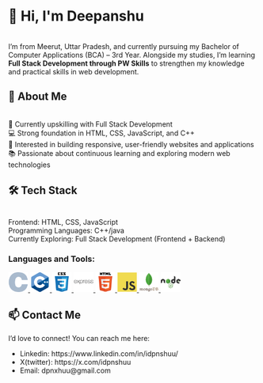 <h1>👋 Hi, I'm Deepanshu</h1>
<br>
I’m from Meerut, Uttar Pradesh, and currently pursuing my Bachelor of Computer Applications (BCA) – 3rd Year.
Alongside my studies, I’m learning <strong>Full Stack Development through PW Skills</strong> to strengthen my knowledge and practical skills in web development.
<br>
<h2>🚀 About Me</h2>
<br>
🌱 Currently upskilling with Full Stack Development
<br>
💻 Strong foundation in HTML, CSS, JavaScript, and C++
<br>
🎯 Interested in building responsive, user-friendly websites and applications
<br>
📚 Passionate about continuous learning and exploring modern web technologies
<br>
<h2>🛠️ Tech Stack</h2>
<br>
Frontend: HTML, CSS, JavaScript
<br>
Programming Languages: C++/java
<br>
Currently Exploring: Full Stack Development (Frontend + Backend)
<br>
<h3 align="left">Languages and Tools:</h3>
<p align="left"> <a href="https://www.cprogramming.com/" target="_blank" rel="noreferrer"> <img src="https://raw.githubusercontent.com/devicons/devicon/master/icons/c/c-original.svg" alt="c" width="40" height="40"/> </a> <a href="https://www.w3schools.com/cpp/" target="_blank" rel="noreferrer"> <img src="https://raw.githubusercontent.com/devicons/devicon/master/icons/cplusplus/cplusplus-original.svg" alt="cplusplus" width="40" height="40"/> </a> <a href="https://www.w3schools.com/css/" target="_blank" rel="noreferrer"> <img src="https://raw.githubusercontent.com/devicons/devicon/master/icons/css3/css3-original-wordmark.svg" alt="css3" width="40" height="40"/> </a> <a href="https://expressjs.com" target="_blank" rel="noreferrer"> <img src="https://raw.githubusercontent.com/devicons/devicon/master/icons/express/express-original-wordmark.svg" alt="express" width="40" height="40"/> </a> <a href="https://www.w3.org/html/" target="_blank" rel="noreferrer"> <img src="https://raw.githubusercontent.com/devicons/devicon/master/icons/html5/html5-original-wordmark.svg" alt="html5" width="40" height="40"/> </a> <a href="https://developer.mozilla.org/en-US/docs/Web/JavaScript" target="_blank" rel="noreferrer"> <img src="https://raw.githubusercontent.com/devicons/devicon/master/icons/javascript/javascript-original.svg" alt="javascript" width="40" height="40"/> </a> <a href="https://www.mongodb.com/" target="_blank" rel="noreferrer"> <img src="https://raw.githubusercontent.com/devicons/devicon/master/icons/mongodb/mongodb-original-wordmark.svg" alt="mongodb" width="40" height="40"/> </a> <a href="https://nodejs.org" target="_blank" rel="noreferrer"> <img src="https://raw.githubusercontent.com/devicons/devicon/master/icons/nodejs/nodejs-original-wordmark.svg" alt="nodejs" width="40" height="40"/> </a> </p>
<h2>📫 Contact Me</h2>

I’d love to connect! You can reach me here:
<ul>
  <li>Linkedin: https://www.linkedin.com/in/idpnshuu/</li>
  <li>X(twitter): https://x.com/idpnshuu</li>
  <li>Email: dpnxhuu@gmail.com</li>
</ul>

